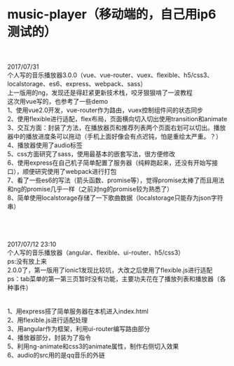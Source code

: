 # music-player（移动端的，自己用ip6测试的）<br />
<br />
<br />
2017/07/31<br />
个人写的音乐播放器3.0.0（vue、vue-router、vuex、flexible、h5/css3、localstorage、es6、express、webpack、sass）<br />
上一版用的ng，发现还是得赶紧更新技术栈，咬牙狠狠啃了一波教程<br />
这次用vue写的，也参考了一些demo<br />
1、使用vue2.0开发，vue-router作为路由，vuex控制组件间的状态同步<br />
2、使用flexible进行适配，flex布局，页面横向切入切出使用transition和animate<br />
3、交互方面：封装了方法，在播放器页和推荐列表两个页面右划可以切出。播放器中的播放进度条可以拖动（手机上面好像会有点迟钝，怕是重绘太严重。？）<br />
4、播放器使用了audio标签<br />
5、css方面研究了sass，使用最基本的嵌套写法，很方便修改<br />
6、使用express在自己机子简单配置了服务器（纯粹跑起来，还没有开始写接口），顺便研究使用了webpack进行打包<br />
7、看了一些es6的写法（箭头函数、promise等），觉得promise太棒了而且用法和ng的promise几乎一样（之前对ng的promise较为熟悉了）<br />
8、简单使用localstorage存储了一下歌曲数据（localstorage只能存为json字符串）<br />
<br />
<br />
<br />
<br />
2017/07/12 23:10<br />
个人写的音乐播放器（angular、flexible、ui-router、h5/css3）<br />
ps:没有放上来<br />
2.0.0了，第一版用了ionic1发现比较坑，大改之后使用了flexible.js进行适配<br />
ps：tab菜单的第一第三页暂时没有功能，主要功夫花在了播放列表和播放器（各种事件）<br />
<br />
<br />
1、用express搭了简单服务器在本机进入index.html<br />
2、用flexible.js进行适配处理<br />
3、用angular作为框架，利用ui-router编写路由部分<br />
4、播放器部分，封装为了指令<br />
5、利用ng-animate和css3的animate属性，制作右侧切入效果<br />
6、audio的src用的是qq音乐的外链
